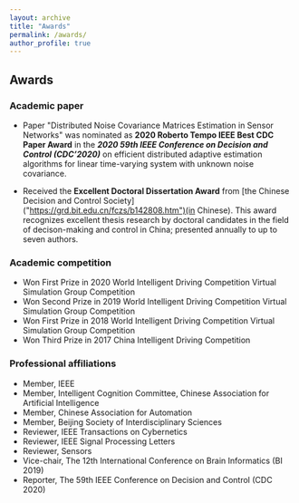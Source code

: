 ```yaml
---
layout: archive
title: "Awards"
permalink: /awards/
author_profile: true
---
```

## Awards 
### Academic paper
* Paper "Distributed Noise Covariance Matrices Estimation in Sensor Networks" was nominated as **2020 Roberto Tempo IEEE Best CDC Paper Award** in the ***2020 59th IEEE Conference on Decision and Control (CDC’2020)*** on efficient distributed adaptive estimation algorithms for linear time-varying system with unknown noise covariance.

* Received the **Excellent Doctoral Dissertation Award** from [the Chinese Decision and Control Society] ("https://grd.bit.edu.cn/fczs/b142808.htm")(in Chinese). This award recognizes excellent thesis research by doctoral candidates in the field of decison-making and control in China; presented annually to up to seven authors.
### Academic competition
* Won First Prize in 2020 World Intelligent Driving Competition Virtual Simulation Group Competition
* Won Second Prize in 2019 World Intelligent Driving Competition Virtual Simulation Group Competition
* Won First Prize in 2018 World Intelligent Driving Competition Virtual Simulation Group Competition
* Won Third Prize in 2017 China Intelligent Driving Competition

### Professional affiliations
* Member, IEEE
* Member, Intelligent Cognition Committee, Chinese Association for Artificial Intelligence
* Member, Chinese Association for Automation
* Member, Beijing Society of Interdisciplinary Sciences
* Reviewer, IEEE Transactions on Cybernetics 
* Reviewer, IEEE Signal Processing Letters 
* Reviewer, Sensors
* Vice-chair, The 12th International Conference on Brain Informatics (BI 2019)
* Reporter, The  59th IEEE Conference on Decision and Control (CDC 2020)
